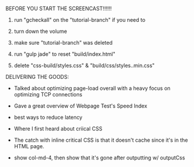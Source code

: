 BEFORE YOU START THE SCREENCAST!!!!!! 

1. run "gcheckall" on the "tutorial-branch" if you need to

2. turn down the volume

3. make sure "tutorial-branch" was deleted

4. run "gulp jade" to reset "build/index.html"

5. delete "css-build/styles.css" & "build/css/styles..min.css" 




DELIVERING THE GOODS:

* Talked about optimizing page-load overall with a heavy focus on optimizing TCP connections

* Gave a great overview of Webpage Test's Speed Index

* best ways to reduce latency

* Where I first heard about criical CSS

* The catch with inline critical CSS is that it doesn't cache since it's in the HTML page.

* show col-md-4, then show that it's gone after outputting w/ outputCss